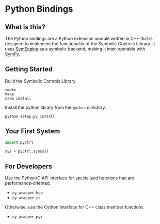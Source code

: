 # Python Bindings

## What is this?

The Python bindings are a Python extension module written in C++ that is
designed to implement the functionality of the Symbolic Controls Library. It
uses [SymEngine](https://github.com/symengine/symengine) as a symbolic backend,
making it inter-operable with [SymPy](http://www.sympy.org/en/index.html).

## Getting Started

Build the Symbolic Controls Library.

```shell
cmake .
make
make install
```

Install the python library from the `python` directory.

```shell
python setup.py install
```

## Your First System

```python
import pyctrl

sys = pyctrl.symss()

```

## For Developers

Use the Python/C API interface for specialized functions that are performance-oriented.

- `py_wrapper.hpp`
- `py_wrapper.cc`

Otherwise, use the Cython interface for C++ class member functions.

- `py_wrapper.pyx`
